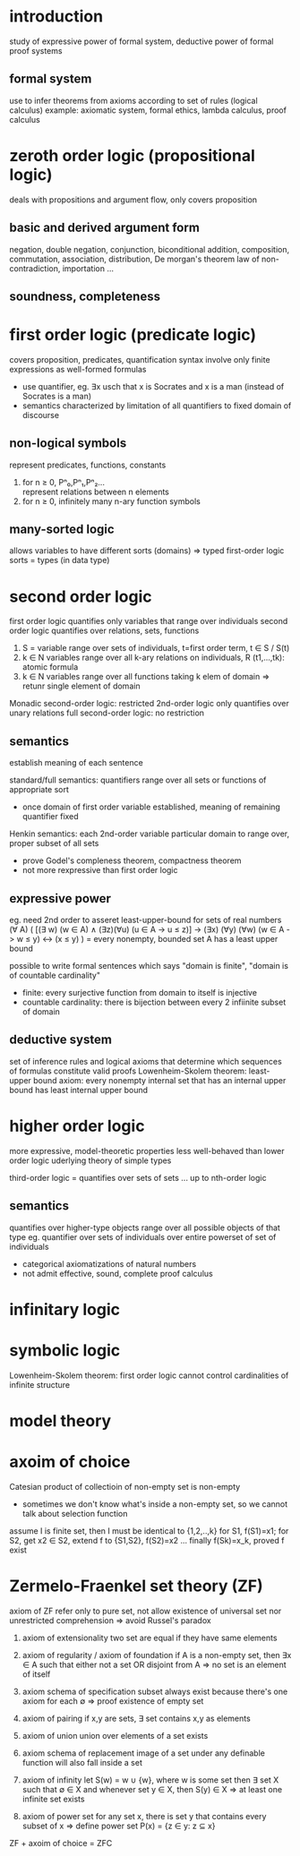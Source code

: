 # introduction
study of expressive power of formal system, deductive power of formal proof systems

## formal system
use to infer theorems from axioms according to set of rules (logical calculus)
example: axiomatic system, formal ethics, lambda calculus, proof calculus

# zeroth order logic (propositional logic)
deals with propositions and argument flow, only covers proposition


## basic and derived argument form
negation, double negation, conjunction, biconditional
addition, composition, commutation, association, distribution, De morgan's theorem
law of non-contradiction, importation ...

## soundness, completeness


# first order logic (predicate logic)
covers proposition, predicates, quantification
syntax involve only finite expressions as well-formed formulas
- use quantifier, eg. ∃x usch that x is Socrates and x is a man (instead of Socrates is a man)
- semantics characterized by limitation of all quantifiers to fixed domain of discourse

## non-logical symbols
represent predicates, functions, constants

1. for n ≥ 0, Pⁿ₀,Pⁿ₁,Pⁿ₂...   
represent relations between n elements
2. for n ≥ 0, infinitely many n-ary function symbols

## many-sorted logic
allows variables to have different sorts (domains) => typed first-order logic
sorts = types (in data type)




# second order logic
first order logic quantifies only variables that range over individuals
second order logic quantifies over relations, sets, functions
1. S = variable range over sets of individuals, t=first order term, t ∈ S / S(t) 
2. k ∈ N variables range over all k-ary relations on individuals, R (t1,...,tk): atomic formula
3. k ∈ N variables range over all functions taking k elem of domain => retunr single element of domain

Monadic second-order logic: restricted 2nd-order logic only quantifies over unary relations
full second-order logic: no restriction

## semantics
establish meaning of each sentence

standard/full semantics: quantifiers range over all sets or functions of appropriate sort
- once domain of first order variable established, meaning of remaining quantifier fixed

Henkin semantics: each 2nd-order variable particular domain to range over, proper subset of all sets 
- prove Godel's compleness theorem, compactness theorem
- not more rexpressive than first order logic

## expressive power
eg. need 2nd order to asseret least-upper-bound for sets of real numbers
(∀ A) ( [(∃ w) (w ∈ A) ∧ (∃z)(∀u) (u ∈ A -> u ≤ z)]
  -> (∃x) (∀y) (∀w) (w ∈ A -> w ≤ y) <-> (x ≤ y) )
= every nonempty, bounded set A has a least upper bound

possible to write formal sentences which says "domain is finite", "domain is of countable cardinality"
- finite: every surjective function from domain to itself is injective
- countable cardinality: there is bijection between every 2 infiinite subset of domain

## deductive system
set of inference rules and logical axioms that determine which sequences of formulas constitute valid proofs
Lowenheim-Skolem theorem: 
least-upper bound axiom: every nonempty internal set that has an internal upper bound has least internal upper bound


# higher order logic
more expressive, model-theoretic properties less well-behaved than lower order logic
uderlying theory of simple types

third-order logic = quantifies over sets of sets ... up to nth-order logic

## semantics
quantifies over higher-type objects range over all possible objects of that type
eg. quantifier over sets of individuals over entire powerset of set of individuals
- categorical axiomatizations of natural numbers
- not admit effective, sound, complete proof calculus




# infinitary logic

# symbolic logic
Lowenheim-Skolem theorem: first order logic cannot control cardinalities of infinite structure

# model theory



# axoim of choice
Catesian product of collectioin of non-empty set is non-empty
- sometimes we don't know what's inside a non-empty set, so we cannot talk about selection function 

assume I is finite set, then I must be identical to {1,2,..,k}
for S1, f(S1)=x1; for S2, get x2 ∈ S2, extend f to {S1,S2}, f(S2)=x2 ...
finally f(Sk)=x_k, proved f exist

# Zermelo-Fraenkel set theory (ZF)
axiom of ZF refer only to pure set, not allow existence of universal set nor unrestricted comprehension
=> avoid Russel's paradox

1. axiom of extensionality
two set are equal if they have same elements

2. axiom of regularity / axiom of foundation
if A is a non-empty set, then ∃x ∈ A such that either not a set OR disjoint from A
=> no set is an element of itself

3. axiom schema of specification
subset always exist because there's one axiom for each ∅
=> proof existence of empty set

4. axiom of pairing
if x,y are sets, ∃ set contains x,y as elements

5. axiom of union
union over elements of a set exists

6. axiom schema of replacement
image of a set under any definable function will also fall inside a set

7. axiom of infinity
let S(w) = w ∪ {w}, where w is some set
then ∃ set X such that ∅ ∈ X and 
whenever set y ∈ X, then S(y) ∈ X
=> at least one infinite set exists

8. axiom of power set
for any set x, there is set y that contains every subset of x
=> define power set P(x) = {z ∈ y: z ⊆ x}

ZF + axoim of choice = ZFC





























